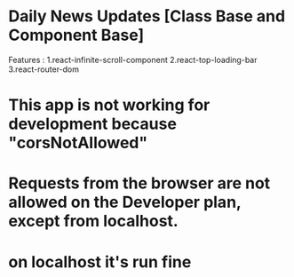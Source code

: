 # Daily News Updates [Class Base and Component Base]
Features :  1.react-infinite-scroll-component 
            2.react-top-loading-bar
            3.react-router-dom

# This app is not working for development because "corsNotAllowed"
# Requests from the browser are not allowed on the Developer plan, except from localhost.
# on localhost it's run fine
